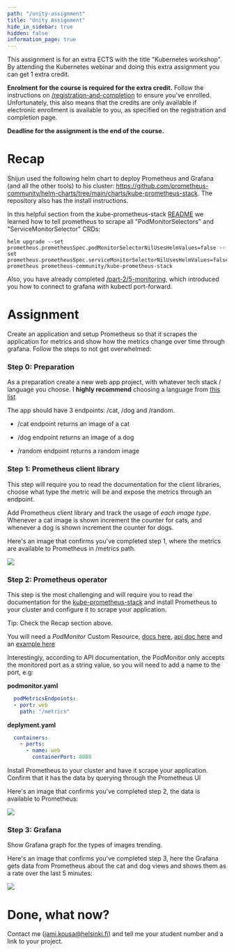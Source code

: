 ```yaml
---
path: "/unity-assignment"
title: "Unity Assignment"
hide_in_sidebar: true
hidden: false
information_page: true
---
```


This assignment is for an extra ECTS with the title "Kubernetes workshop". By attending the Kubernetes webinar and doing this extra assignment you can get 1 extra credit.

**Enrolment for the course is required for the extra credit.** Follow the instructions on [/registration-and-completion](/registration-and-completion) to ensure you've enrolled. Unfortunately, this also means that the credits are only available if electronic enrollment is available to you, as specified on the registration and completion page.

**Deadline for the assignment is the end of the course.**

# Recap #

Shijun used the following helm chart to deploy Prometheus and Grafana (and all the other tools) to his cluster: https://github.com/prometheus-community/helm-charts/tree/main/charts/kube-prometheus-stack. The repository also has the install instructions.

In this helpful section from the kube-prometheus-stack [README](https://github.com/prometheus-community/helm-charts/tree/main/charts/kube-prometheus-stack#prometheusioscrape) we learned how to tell prometheus to scrape all "PodMonitorSelectors" and "ServiceMonitorSelector" CRDs:

```shell
helm upgrade --set prometheus.prometheusSpec.podMonitorSelectorNilUsesHelmValues=false --set prometheus.prometheusSpec.serviceMonitorSelectorNilUsesHelmValues=false prometheus prometheus-community/kube-prometheus-stack
```

Also, you have already completed [/part-2/5-monitoring](/part-2/5-monitoring), which introduced you how to connect to grafana with kubectl port-forward.

# Assignment #

Create an application and setup Prometheus so that it scrapes the application for metrics and show how the metrics change over time through grafana. Follow the steps to not get overwhelmed:

### Step 0: Preparation ###

As a preparation create a new web app project, with whatever tech stack / language you choose. I **highly recommend** choosing a language from [this list](https://prometheus.io/docs/instrumenting/clientlibs/)

The app should have 3 endpoints: /cat, /dog and /random.

- /cat endpoint returns an image of a cat

- /dog endpoint returns an image of a dog

- /random endpoint returns a random image

### Step 1: Prometheus client library ###

This step will require you to read the documentation for the client libraries, choose what type the metric will be and expose the metrics through an endpoint.

Add Prometheus client library and track the usage of _each image type_. Whenever a cat image is shown increment the counter for cats, and whenever a dog is shown increment the counter for dogs.

Here's an image that confirms you've completed step 1, where the metrics are available to Prometheus in /metrics path.

<img src="./img/unity-webinar-prom-client.png">

### Step 2: Prometheus operator ###

This step is the most challenging and will require you to read the documentation for the [kube-prometheus-stack](https://github.com/prometheus-community/helm-charts/tree/main/charts/kube-prometheus-stack) and install Prometheus to your cluster and configure it to scrape your application.

Tip: Check the Recap section above.

You will need a *PodMonitor* Custom Resource, [docs here](https://github.com/prometheus-operator/prometheus-operator/blob/master/Documentation/design.md#podmonitor), [api doc here](https://github.com/prometheus-operator/prometheus-operator/blob/master/Documentation/api.md#podmonitor) and an [example here](https://github.com/prometheus-operator/prometheus-operator/blob/master/example/user-guides/getting-started/example-app-pod-monitor.yaml)

Interestingly, according to API documentation, the PodMonitor only accepts the monitored port as a string value, so you will need to add a name to the port, e.g:

**podmonitor.yaml**
```yaml
  podMetricsEndpoints:
  - port: web
    path: "/metrics"
```

**deplyment.yaml**
```yaml
  containers:
    - ports:
      - name: web
        containerPort: 8080
```

Install Prometheus to your cluster and have it scrape your application. Confirm that it has the data by querying through the Prometheus UI

Here's an image that confirms you've completed step 2, the data is available to Prometheus:

<img src="./img/unity-webinar-prom.png">

### Step 3: Grafana ###

Show Grafana graph for the types of images trending.

Here's an image that confirms you've completed step 3, here the Grafana gets data from Prometheus about the cat and dog views and shows them as a rate over the last 5 minutes:

<img src="./img/unity-webinar-grafana.png">

# Done, what now? #

Contact me (jami.kousa@helsinki.fi) and tell me your student number and a link to your project.
